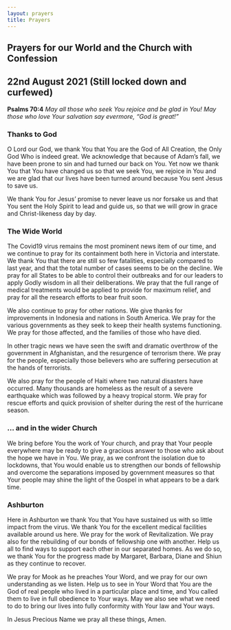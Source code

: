 ```yaml
---
layout: prayers
title: Prayers
---
```

## Prayers for our World and the Church with Confession

## 22nd August 2021 (Still locked down and curfewed)

__Psalms 70:4__ _May all those who seek You rejoice and be glad in You!
May those who love Your salvation say evermore, “God is great!”_

### Thanks to God
O Lord our God, we thank You that You are the God of All Creation, the Only God Who is indeed great. We acknowledge that because of Adam’s fall, we have been prone to sin and had turned our back on You. Yet now we thank You that You have changed us so that  we seek You, we rejoice in You and we are glad that our lives have been turned around because You sent Jesus to save us.

We thank You for Jesus’ promise to never leave us nor forsake us and that You sent the Holy Spirit to lead and guide us, so that we will grow in grace and Christ-likeness day by day.

### The Wide World 
The Covid19 virus remains the most prominent news item of our time, and we continue to pray for its containment both here in Victoria and interstate. We thank You that there are still so few fatalities, especially compared to last year, and that the total number of cases seems to be on the decline. We pray for all States to be able to control their outbreaks and for our leaders to apply Godly wisdom in all their deliberations. We pray that the full range of medical treatments would be applied to provide for maximum relief, and pray for all the research efforts to bear fruit soon.

We also continue to pray for other nations. We give thanks for improvements in Indonesia and nations in South America. We pray for the various governments as they seek to keep their health systems functioning. We pray for those affected, and the families of those who have died.

In other tragic news we have seen the swift and dramatic overthrow of the government in Afghanistan, and the resurgence of terrorism there. We pray for the people, especially those believers who are suffering persecution at the hands of terrorists.

We also pray for the people of Haiti where two natural disasters have occurred. Many thousands are homeless as the result of a severe earthquake which was followed by a heavy tropical storm. We pray for rescue efforts and quick provision of shelter during the rest of the hurricane season.

### ... and in the wider Church
We bring before You the work of Your church, and pray that Your people everywhere may be ready to give a gracious answer to those who ask about the hope we have in You. We pray, as we confront the isolation due to lockdowns, that You would enable us to strengthen our bonds of fellowship and overcome the separations imposed by government measures so that Your people may shine the light of the Gospel in what appears to be a dark time.

### Ashburton

Here in Ashburton we thank You that You have sustained us with so little impact from the virus. We thank You for the excellent medical facilities available around us here. We pray for the work of Revitalization. We pray also for the rebuilding of our bonds of fellowship one with another. Help us all to find ways to support each other in our separated homes. As we do so, we thank You for the progress made by Margaret, Barbara, Diane and Shiun as they continue to recover.

We pray for Mook as he preaches Your Word, and we pray for our own understanding as we listen.  Help us to see in Your Word that You are the God of real people who lived in a particular place and time, and You called them to live in full obedience to Your ways. May we also see what we need to do to bring our lives into fully conformity with Your law and Your ways.

In Jesus Precious Name we pray all these things, Amen.
